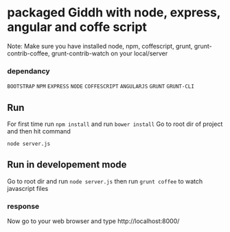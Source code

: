 # packaged Giddh with node, express, angular and coffe script

Note: Make sure you have installed node, npm, coffescript, grunt, grunt-contrib-coffee, grunt-contrib-watch on your local/server

### dependancy
`BOOTSTRAP`
`NPM`
`EXPRESS`
`NODE`
`COFFESCRIPT`
`ANGULARJS`
`GRUNT`
`GRUNT-CLI`

## Run
For first time run `npm install` and run `bower install`
Go to root dir of project and then hit command

`node server.js`

## Run in developement mode
Go to root dir and run `node server.js`
then run `grunt coffee` to watch javascript files

### response
Now go to your web browser and type
http://localhost:8000/



